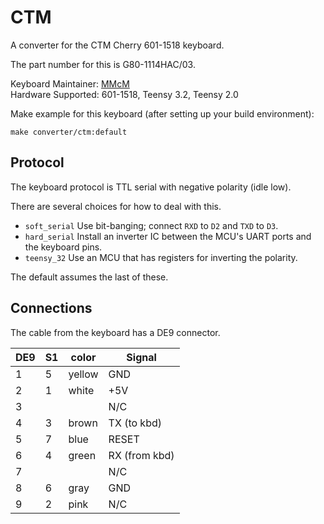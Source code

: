 # CTM

A converter for the CTM Cherry 601-1518 keyboard.

The part number for this is G80-1114HAC/03.

Keyboard Maintainer: [MMcM](https://github.com/MMcM)  
Hardware Supported: 601-1518, Teensy 3.2, Teensy 2.0  

Make example for this keyboard (after setting up your build environment):

    make converter/ctm:default

## Protocol

The keyboard protocol is TTL serial with negative polarity (idle low).

There are several choices for how to deal with this.

* `soft_serial` Use bit-banging; connect `RXD` to `D2` and `TXD` to `D3`.
* `hard_serial` Install an inverter IC between the MCU's UART ports and the keyboard pins.
* `teensy_32` Use an MCU that has registers for inverting the polarity.

The default assumes the last of these.

## Connections

The cable from the keyboard has a DE9 connector.

| DE9 | S1 | color  | Signal        |
|-----|----|--------|---------------|
| 1   | 5  | yellow | GND           |
| 2   | 1  | white  | +5V           |
| 3   |    |        | N/C           |
| 4   | 3  | brown  | TX (to kbd)   |
| 5   | 7  | blue   | RESET         |
| 6   | 4  | green  | RX (from kbd) |
| 7   |    |        | N/C           |
| 8   | 6  | gray   | GND           |
| 9   | 2  | pink   | N/C           |
